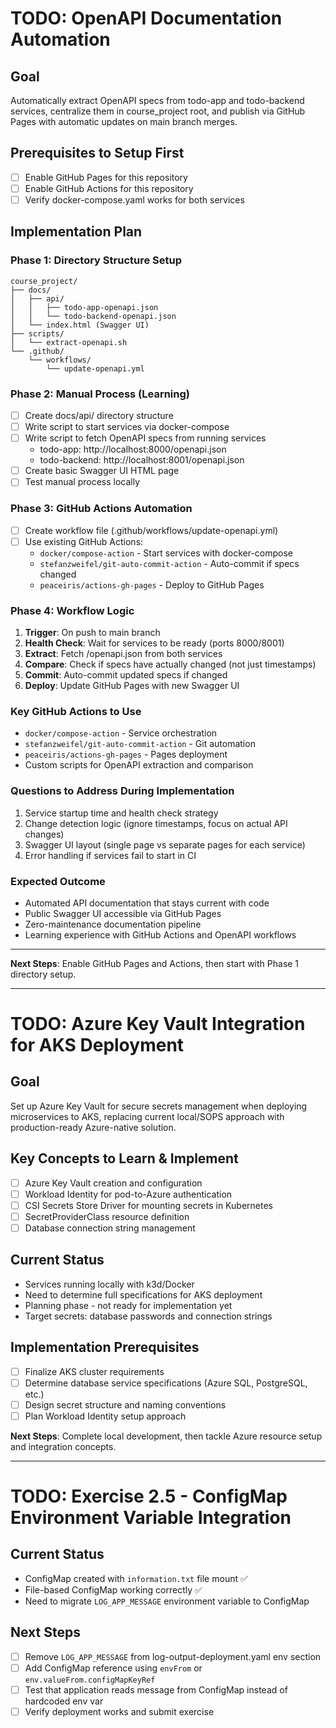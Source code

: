 # TODO: OpenAPI Documentation Automation

## Goal
Automatically extract OpenAPI specs from todo-app and todo-backend services, centralize them in course_project root, and publish via GitHub Pages with automatic updates on main branch merges.

## Prerequisites to Setup First
- [ ] Enable GitHub Pages for this repository
- [ ] Enable GitHub Actions for this repository
- [ ] Verify docker-compose.yaml works for both services

## Implementation Plan

### Phase 1: Directory Structure Setup
```
course_project/
├── docs/
│   ├── api/
│   │   ├── todo-app-openapi.json
│   │   └── todo-backend-openapi.json
│   └── index.html (Swagger UI)
├── scripts/
│   └── extract-openapi.sh
└── .github/
    └── workflows/
        └── update-openapi.yml
```

### Phase 2: Manual Process (Learning)
- [ ] Create docs/api/ directory structure
- [ ] Write script to start services via docker-compose
- [ ] Write script to fetch OpenAPI specs from running services
  - todo-app: http://localhost:8000/openapi.json
  - todo-backend: http://localhost:8001/openapi.json
- [ ] Create basic Swagger UI HTML page
- [ ] Test manual process locally

### Phase 3: GitHub Actions Automation
- [ ] Create workflow file (.github/workflows/update-openapi.yml)
- [ ] Use existing GitHub Actions:
  - `docker/compose-action` - Start services with docker-compose
  - `stefanzweifel/git-auto-commit-action` - Auto-commit if specs changed
  - `peaceiris/actions-gh-pages` - Deploy to GitHub Pages

### Phase 4: Workflow Logic
1. **Trigger**: On push to main branch
2. **Health Check**: Wait for services to be ready (ports 8000/8001)
3. **Extract**: Fetch /openapi.json from both services
4. **Compare**: Check if specs have actually changed (not just timestamps)
5. **Commit**: Auto-commit updated specs if changed
6. **Deploy**: Update GitHub Pages with new Swagger UI

### Key GitHub Actions to Use
- `docker/compose-action` - Service orchestration
- `stefanzweifel/git-auto-commit-action` - Git automation
- `peaceiris/actions-gh-pages` - Pages deployment
- Custom scripts for OpenAPI extraction and comparison

### Questions to Address During Implementation
1. Service startup time and health check strategy
2. Change detection logic (ignore timestamps, focus on actual API changes)
3. Swagger UI layout (single page vs separate pages for each service)
4. Error handling if services fail to start in CI

### Expected Outcome
- Automated API documentation that stays current with code
- Public Swagger UI accessible via GitHub Pages
- Zero-maintenance documentation pipeline
- Learning experience with GitHub Actions and OpenAPI workflows

---
**Next Steps**: Enable GitHub Pages and Actions, then start with Phase 1 directory setup.

---

# TODO: Azure Key Vault Integration for AKS Deployment

## Goal
Set up Azure Key Vault for secure secrets management when deploying microservices to AKS, replacing current local/SOPS approach with production-ready Azure-native solution.

## Key Concepts to Learn & Implement
- [ ] Azure Key Vault creation and configuration
- [ ] Workload Identity for pod-to-Azure authentication
- [ ] CSI Secrets Store Driver for mounting secrets in Kubernetes
- [ ] SecretProviderClass resource definition
- [ ] Database connection string management

## Current Status
- Services running locally with k3d/Docker
- Need to determine full specifications for AKS deployment
- Planning phase - not ready for implementation yet
- Target secrets: database passwords and connection strings

## Implementation Prerequisites
- [ ] Finalize AKS cluster requirements
- [ ] Determine database service specifications (Azure SQL, PostgreSQL, etc.)
- [ ] Design secret structure and naming conventions
- [ ] Plan Workload Identity setup approach

**Next Steps**: Complete local development, then tackle Azure resource setup and integration concepts.

---

# TODO: Exercise 2.5 - ConfigMap Environment Variable Integration

## Current Status
- ConfigMap created with `information.txt` file mount ✅
- File-based ConfigMap working correctly ✅
- Need to migrate `LOG_APP_MESSAGE` environment variable to ConfigMap

## Next Steps
- [ ] Remove `LOG_APP_MESSAGE` from log-output-deployment.yaml env section
- [ ] Add ConfigMap reference using `envFrom` or `env.valueFrom.configMapKeyRef`
- [ ] Test that application reads message from ConfigMap instead of hardcoded env var
- [ ] Verify deployment works and submit exercise